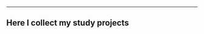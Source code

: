 ------------------------------------
  Here I collect my study projects   
------------------------------------ 





